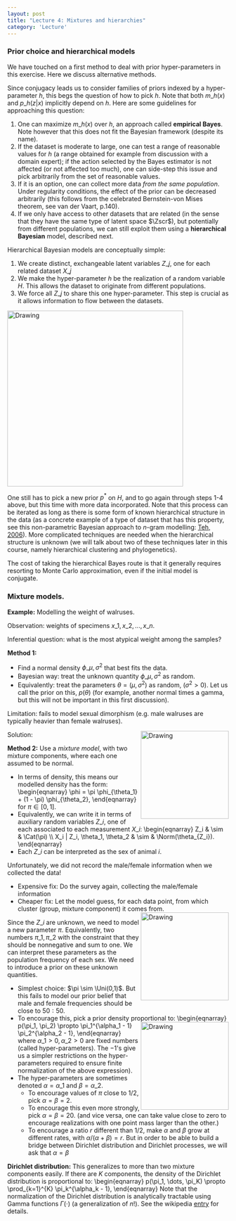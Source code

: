 ```yaml
---
layout: post
title: "Lecture 4: Mixtures and hierarchies"
category: 'Lecture'
---
```



### Prior choice and hierarchical models

We have touched on a first method to deal with prior hyper-parameters in this exercise. Here we discuss alternative methods.

Since conjugacy leads us to consider families of priors indexed by a hyper-parameter $h$, this begs the question of how to pick $h$. Note that both $m\_h(x)$ and $p\_h(z | x)$ implicitly depend on $h$. Here are some guidelines for approaching this question:

1. One can maximize $m\_h(x)$ over $h$, an approach called **empirical Bayes**. Note however that this does not fit the Bayesian framework (despite its name).
2. If the dataset is moderate to large, one can test a range of reasonable values for $h$ (a range obtained for example from discussion with a domain expert); if the action selected by the Bayes estimator is not affected (or not affected too much), one can side-step this issue and pick arbitrarily from the set of reasonable values.
3. If it is an option, one can collect more data *from the same population*. Under regularity conditions, the effect of the prior can be decreased arbitrarily (this follows from the celebrated Bernstein-von Mises theorem, see van der Vaart, p.140).
4. If we only have access to other datasets that are related (in the sense that they have the same type of latent space $\Zscr$), but potentially from different populations, we can still exploit them using a **hierarchical Bayesian** model, described next.

Hierarchical Bayesian models are conceptually simple: 

1. We create distinct, exchangeable latent variables $Z\_j$, one for each related dataset $X\_j$
2. We make the hyper-parameter $h$ be the realization of a random variable $H$. This allows the dataset to originate from different populations.
3. We force all $Z\_j$ to share this one hyper-parameter. This step is crucial as it allows information to flow between the datasets.

<img src="{{ site.url }}/images/hierarchical-lec3-fixedcap.png" alt="Drawing" style="width: 400px; float: center"/>

One still has to pick a new prior $p^*$ on $H$, and to go again through steps 1-4 above, but this time with more data incorporated. Note that this process can be iterated as long as there is some form of known hierarchical structure in the data (as a concrete example of a type of dataset that has this property, see this non-parametric Bayesian approach to $n$-gram modelling: [Teh, 2006](http://acl.ldc.upenn.edu/P/P06/P06-1124.pdf)). More complicated techniques are needed when the hierarchical structure is unknown (we will talk about two of these techniques later in this course, namely hierarchical clustering and phylogenetics).

The cost of taking the hierarchical Bayes route is that it generally requires resorting to Monte Carlo approximation, even if the initial model is conjugate.

### Mixture models. 

**Example:** Modelling the weight of walruses. 

Observation: weights of specimens $x\_1, x\_2, ..., x\_n$. 

Inferential question: what is the most atypical weight among the samples?

**Method 1:** 

- Find a normal density $\phi\_{\mu, \sigma^2}$ that best fits the data. 
- Bayesian way: treat the unknown quantity $\phi\_{\mu, \sigma^2}$ as random.
- Equivalently: treat the parameters $\theta = (\mu, \sigma^2)$ as random, $(\sigma^2 > 0)$. Let us call the prior on this, $p(\theta)$ (for example, another normal times a gamma, but this will not be important in this first discussion).

Limitation: fails to model sexual dimorphism (e.g. male walruses are typically heavier than female walruses). 

Solution: <img src="{{ site.url }}/images/walrus-plot-l2.png" alt="Drawing" style="width: 200px; float: right"/>

**Method 2:** Use a *mixture model*, with two mixture components, where each one assumed to be normal.

- In terms of density, this means our modelled density has the form:
\\begin{eqnarray}
\phi = \pi \phi\_{\theta\_1} + (1 - \pi) \phi\_{\theta\_2},
\\end{eqnarray}
for $\pi \in [0, 1]$.
- Equivalently, we can write it in terms of auxiliary random variables $Z\_i$, one of each  associated to each measurement $X\_i$: 
\\begin{eqnarray}
Z\_i & \sim & \Cat(\pi) \\\\
X\_i | Z\_i, \theta\_1, \theta\_2 & \sim & \Norm(\theta\_{Z\_i}).
\\end{eqnarray}
- Each $Z\_i$ can be interpreted as the sex of animal $i$.

Unfortunately, we did not record the male/female information when we collected the data!

- Expensive fix: Do the survey again, collecting the male/female information
- Cheaper fix: Let the model guess, for each data point, from which cluster (group, mixture component) it comes from. <img src="{{ site.url }}/images/directed-graph-l2.png" alt="Drawing" style="width: 200px; float: right"/>

Since the $Z\_i$ are unknown, we need to model a new parameter $\pi$. Equivalently, two numbers $\pi\_1, \pi\_2$ with the constraint that they should be nonnegative and sum to one. We can interpret these parameters as the population frequency of each sex. We need to introduce a prior on these unknown quantities.

- Simplest choice: $\pi \sim \Uni(0,1)$. But this fails to model our prior belief that male and female frequencies should be close to $50:50$.
- To encourage this, pick a prior density proportional to: <img src="{{ site.url }}/images/beta.jpg" alt="Drawing" style="width: 200px; float: right"/>
\\begin{eqnarray}
p(\pi\_1, \pi\_2) \propto \pi\_1^{\alpha\_1 - 1} \pi\_2^{\alpha\_2 - 1},
\\end{eqnarray}  
where $\alpha\_1 > 0, \alpha\_2 > 0$ are fixed numbers (called hyper-parameters). The $-1$'s give us a simpler restrictions on the hyper-parameters required to ensure finite normalization of the above expression). 
- The hyper-parameters are sometimes denoted $\alpha = \alpha\_1$ and $\beta = \alpha\_2$. 
  - To encourage values of $\pi$ close to $1/2$, pick $\alpha = \beta = 2$. 
  - To encourage this even more strongly, pick $\alpha = \beta = 20$. (and vice versa, one can take value close to zero to encourage realizations with one point mass larger than the other.)
  - To encourage a ratio $r$ different than $1/2$, make $\alpha$ and $\beta$ grow at different rates, with $\alpha/(\alpha+\beta) = r$. But in order to be able to build a bridge between Dirichlet distribution and Dirichlet processes, we will ask that $\alpha = \beta$ 

**Dirichlet distribution:** This generalizes to more than two mixture components easily. If there are $K$ components, the density of the Dirichlet distribution is proportional to:
\\begin{eqnarray}
p(\pi\_1, \dots, \pi\_K) \propto \prod\_{k=1}^{K} \pi\_k^{\alpha\_k - 1},
\\end{eqnarray} 
Note that the normalization of the Dirichlet distribution is analytically tractable using Gamma functions $\Gamma(\cdot)$ (a generalization of $n!$). See the wikipedia [entry](http://en.wikipedia.org/wiki/Dirichlet_distribution) for details.



<!-- ### Second example: aspirin clinical trial

- http://jackman.stanford.edu/classes/350C/07/randomeffects.pdf

OR: 
http://www.hockey-reference.com/leagues/NHL_2014_goalies.html

http://www.stat.cmu.edu/~acthomas/724/Efron-Morris.pdf

- trick to initialize deterministic models -->

